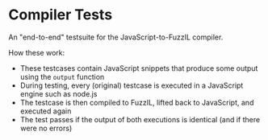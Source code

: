 # Compiler Tests

An "end-to-end" testsuite for the JavaScript-to-FuzzIL compiler.

How these work:
- These testcases contain JavaScript snippets that produce some output using the `output` function
- During testing, every (original) testcase is executed in a JavaScript engine such as node.js
- The testcase is then compiled to FuzzIL, lifted back to JavaScript, and executed again
- The test passes if the output of both executions is identical (and if there were no errors)
